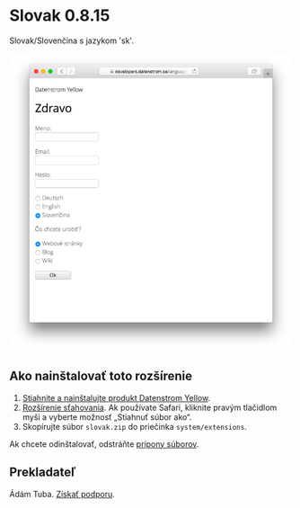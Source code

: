 Slovak 0.8.15
=============
Slovak/Slovenčina s jazykom 'sk'.

<p align="center"><img src="slovak-screenshot.png?raw=true" alt="Screenshot"></p>

## Ako nainštalovať toto rozšírenie

1. [Stiahnite a nainštalujte produkt Datenstrom Yellow](https://github.com/datenstrom/yellow/).
2. [Rozšírenie sťahovania](https://github.com/datenstrom/yellow-extensions/raw/master/zip/slovak.zip). Ak používate Safari, kliknite pravým tlačidlom myši a vyberte možnosť „Stiahnuť súbor ako“.
3. Skopírujte súbor `slovak.zip` do priečinka `system/extensions`.

Ak chcete odinštalovať, odstráňte [prípony súborov](extension.ini).

## Prekladateľ

Ádám Tuba. [Získať podporu](https://extensions.datenstrom.se/help/).
